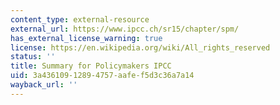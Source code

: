 ```yaml
---
content_type: external-resource
external_url: https://www.ipcc.ch/sr15/chapter/spm/
has_external_license_warning: true
license: https://en.wikipedia.org/wiki/All_rights_reserved
status: ''
title: Summary for Policymakers IPCC
uid: 3a436109-1289-4757-aafe-f5d3c36a7a14
wayback_url: ''
---
```

